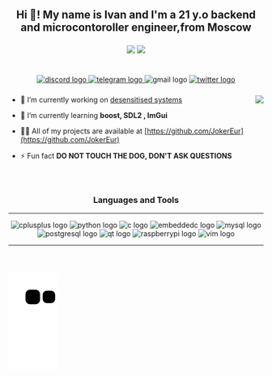 <h2 align="Center">Hi 👋! My name is Ivan and I'm a 21 y.o backend and microcontoroller engineer,from Moscow</h2>

###

<div align="center">
<!--   <img src="https://github-readme-stats.vercel.app/api?hide_title=false&hide_rank=false&show_icons=true&include_all_commits=true&count_private=true&disable_animations=false&theme=gruvbox&locale=en&hide_border=false&username=JokerEur" height="150" alt="stats graph"  /> -->
  <img height="150" src="https://github-readme-stats-sigma-five.vercel.app/api/top-langs/?username=JokerEur&layout=compact&langs_count=16&theme=gruvbox&hide_title=false"/>
  <img height="150" src="https://github-readme-stats.vercel.app/api?username=JokerEur&show_icons=true&theme=gruvbox"/>
<!--   <img src="https://github-readme-stats.vercel.app/api/top-langs?locale=en&hide_title=false&layout=compact&card_width=320&langs_count=5&theme=gruvbox&hide_border=false&username=JokerEur" height="150" alt="languages graph"  /> -->
</div>

###

<br clear="both">

<div align="center">
  <a href="discordapp.com/users/274944870781681664" target="_blank">
    <img src="https://img.shields.io/static/v1?message=Discord&logo=discord&label=&color=7289DA&logoColor=white&labelColor=&style=for-the-badge" height="35" alt="discord logo"  />
  </a>
  <a href="https://t.me/servan_t" target="_blank">
    <img src="https://img.shields.io/static/v1?message=Telegram&logo=telegram&label=&color=2CA5E0&logoColor=white&labelColor=&style=for-the-badge" height="35" alt="telegram logo"  />
  </a>
  <img src="https://img.shields.io/static/v1?message=Gmail&logo=gmail&label=&color=D14836&logoColor=white&labelColor=&style=for-the-badge" height="35" alt="gmail logo"  />
  <a href="https://twitter.com/palladeinc" target="_blank">
    <img src="https://img.shields.io/static/v1?message=Twitter&logo=twitter&label=&color=1DA1F2&logoColor=white&labelColor=&style=for-the-badge" height="35" alt="twitter logo"  />
  </a>
</div>

###

<img align="Right" height="150" src="https://i.postimg.cc/28RfBb2z/2022-12-12-6-31-05-PM.jpg"/> 

###

- 🔭 I’m currently working on [desensitised systems](https://s3-solutions.org/) 

- 🌱 I’m currently learning **boost, SDL2 , ImGui**

- 👨‍💻 All of my projects are available at [https://github.com/JokerEur](https://github.com/JokerEur)

- ⚡ Fun fact **DO NOT TOUCH THE DOG, DON'T ASK QUESTIONS**

###

<br clear="both">


<h3 align="Center">Languages and Tools</h3>

---

<div align="center">
  <img src="https://cdn.jsdelivr.net/gh/devicons/devicon/icons/cplusplus/cplusplus-original.svg" height="30" width="42" alt="cplusplus logo"  />
  <img src="https://cdn.jsdelivr.net/gh/devicons/devicon/icons/python/python-original.svg" height="30" width="42" alt="python logo"  />
  <img src="https://cdn.jsdelivr.net/gh/devicons/devicon/icons/c/c-original.svg" height="30" width="42" alt="c logo"  />
  <img src="https://cdn.jsdelivr.net/gh/devicons/devicon/icons/embeddedc/embeddedc-original.svg" height="30" width="42" alt="embeddedc logo"  />
  <img src="https://cdn.jsdelivr.net/gh/devicons/devicon/icons/mysql/mysql-original.svg" height="30" width="42" alt="mysql logo"  />
  <img src="https://cdn.jsdelivr.net/gh/devicons/devicon/icons/postgresql/postgresql-original.svg" height="30" width="42" alt="postgresql logo"  />
  <img src="https://cdn.jsdelivr.net/gh/devicons/devicon/icons/qt/qt-original.svg" height="30" width="42" alt="qt logo"  />
  <img src="https://cdn.jsdelivr.net/gh/devicons/devicon/icons/raspberrypi/raspberrypi-original.svg" height="30" width="42" alt="raspberrypi logo"  />
  <img src="https://cdn.jsdelivr.net/gh/devicons/devicon/icons/vim/vim-original.svg" height="30" width="42" alt="vim logo"  />
</div>

---

###

<br clear="both">

![snake gif](https://github.com/JokerEur/JokerEur/blob/output/github-contribution-grid-snake.svg)

###
